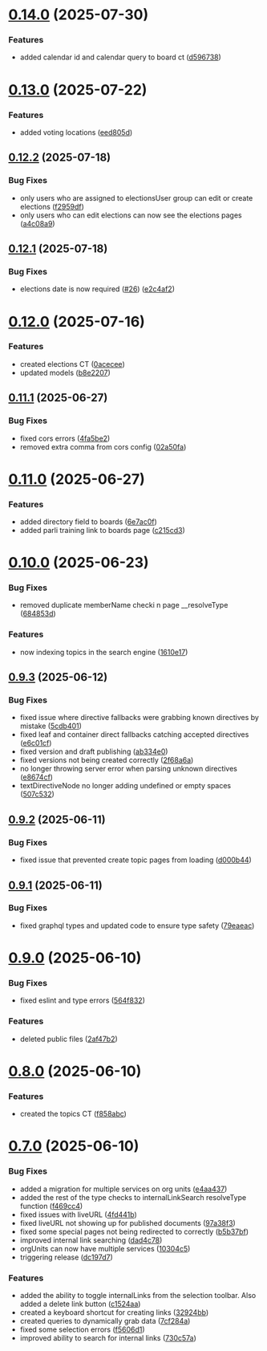 # [0.14.0](https://github.com/akmatsu/matanuska-susitna-cms/compare/v0.13.0...v0.14.0) (2025-07-30)


### Features

* added calendar id and calendar query to board ct ([d596738](https://github.com/akmatsu/matanuska-susitna-cms/commit/d59673874a2a3353aab924111b966226c3abf88f))

# [0.13.0](https://github.com/akmatsu/matanuska-susitna-cms/compare/v0.12.2...v0.13.0) (2025-07-22)


### Features

* added voting locations ([eed805d](https://github.com/akmatsu/matanuska-susitna-cms/commit/eed805d3b97589d75227637b8972cb910e9745a6))

## [0.12.2](https://github.com/akmatsu/matanuska-susitna-cms/compare/v0.12.1...v0.12.2) (2025-07-18)


### Bug Fixes

* only users who are assigned to electionsUser group can edit or create elections ([f2959df](https://github.com/akmatsu/matanuska-susitna-cms/commit/f2959dfd0b541300cf3f4ab4c43ba8a9f326ac54))
* only users who can edit elections can now see the elections pages ([a4c08a9](https://github.com/akmatsu/matanuska-susitna-cms/commit/a4c08a9f8ffc999ea62aa6ba93f7e13bfa6ab070))

## [0.12.1](https://github.com/akmatsu/matanuska-susitna-cms/compare/v0.12.0...v0.12.1) (2025-07-18)


### Bug Fixes

* elections date is now required ([#26](https://github.com/akmatsu/matanuska-susitna-cms/issues/26)) ([e2c4af2](https://github.com/akmatsu/matanuska-susitna-cms/commit/e2c4af281ad0f7592cd14a4bbc80788233eb3b6f))

# [0.12.0](https://github.com/akmatsu/matanuska-susitna-cms/compare/v0.11.1...v0.12.0) (2025-07-16)


### Features

* created elections CT ([0acecee](https://github.com/akmatsu/matanuska-susitna-cms/commit/0aceceea9386ca360d538fc74cf2bb1258440730))
* updated models ([b8e2207](https://github.com/akmatsu/matanuska-susitna-cms/commit/b8e2207c8b5e4183fba8977fa435ffada634539a))

## [0.11.1](https://github.com/akmatsu/matanuska-susitna-cms/compare/v0.11.0...v0.11.1) (2025-06-27)


### Bug Fixes

* fixed cors errors ([4fa5be2](https://github.com/akmatsu/matanuska-susitna-cms/commit/4fa5be2a0a3ba56cc773427d333cea031c185eb7))
* removed extra comma from cors config ([02a50fa](https://github.com/akmatsu/matanuska-susitna-cms/commit/02a50fa4726ca2dab07e061d1e0cbe5b03183a84))

# [0.11.0](https://github.com/akmatsu/matanuska-susitna-cms/compare/v0.10.0...v0.11.0) (2025-06-27)


### Features

* added directory field to boards ([6e7ac0f](https://github.com/akmatsu/matanuska-susitna-cms/commit/6e7ac0fccf4dda70e650819739c5554acf2ffeeb))
* added parli training link to boards page ([c215cd3](https://github.com/akmatsu/matanuska-susitna-cms/commit/c215cd3e56757e6d780e28b24731a5d5e00b4bef))

# [0.10.0](https://github.com/akmatsu/matanuska-susitna-cms/compare/v0.9.3...v0.10.0) (2025-06-23)


### Bug Fixes

* removed duplicate memberName checki n page __resolveType ([684853d](https://github.com/akmatsu/matanuska-susitna-cms/commit/684853dc52bd4050c776b4190e5d749b41dbaea1))


### Features

* now indexing topics in the search engine ([1610e17](https://github.com/akmatsu/matanuska-susitna-cms/commit/1610e17a8779d973134c6f84917254ee2e141f7e))

## [0.9.3](https://github.com/akmatsu/matanuska-susitna-cms/compare/v0.9.2...v0.9.3) (2025-06-12)


### Bug Fixes

* fixed issue where directive fallbacks were grabbing known directives by mistake ([5cdb401](https://github.com/akmatsu/matanuska-susitna-cms/commit/5cdb40126b0949a9c83e719f7149ce84677f87f3))
* fixed leaf and container direct fallbacks catching accepted directives ([e6c01cf](https://github.com/akmatsu/matanuska-susitna-cms/commit/e6c01cfb7d5e67cce6000a4b6f3d935b90bcfb76))
* fixed version and draft publishing ([ab334e0](https://github.com/akmatsu/matanuska-susitna-cms/commit/ab334e093c2f70a9df12c64389cc67c45c9d75e5))
* fixed versions not being created correctly ([2f68a6a](https://github.com/akmatsu/matanuska-susitna-cms/commit/2f68a6acd284d3717578530d49aede5ff2437383))
* no longer throwing server error when parsing unknown directives ([e8674cf](https://github.com/akmatsu/matanuska-susitna-cms/commit/e8674cff0e2b6ed3b40b5062db88ec94a219dea8))
* textDirectiveNode no longer adding undefined or empty spaces ([507c532](https://github.com/akmatsu/matanuska-susitna-cms/commit/507c532d0270ce94d29785d96c1620efb0e9765b))

## [0.9.2](https://github.com/akmatsu/matanuska-susitna-cms/compare/v0.9.1...v0.9.2) (2025-06-11)


### Bug Fixes

* fixed issue that prevented create topic pages from loading ([d000b44](https://github.com/akmatsu/matanuska-susitna-cms/commit/d000b4444488b8a41e0fa35c4601079795c1349e))

## [0.9.1](https://github.com/akmatsu/matanuska-susitna-cms/compare/v0.9.0...v0.9.1) (2025-06-11)


### Bug Fixes

* fixed graphql types and updated code to ensure type safety ([79eaeac](https://github.com/akmatsu/matanuska-susitna-cms/commit/79eaeacae37b88b4c6d80bab69b9fae9a2630d2b))

# [0.9.0](https://github.com/akmatsu/matanuska-susitna-cms/compare/v0.8.0...v0.9.0) (2025-06-10)


### Bug Fixes

* fixed eslint and type errors ([564f832](https://github.com/akmatsu/matanuska-susitna-cms/commit/564f832a46e67faa716f864145612ed08b9a1ece))


### Features

* deleted public files ([2af47b2](https://github.com/akmatsu/matanuska-susitna-cms/commit/2af47b2a4bb8587f4418ea53c5deeac539257685))

# [0.8.0](https://github.com/akmatsu/matanuska-susitna-cms/compare/v0.7.0...v0.8.0) (2025-06-10)


### Features

* created the topics CT ([f858abc](https://github.com/akmatsu/matanuska-susitna-cms/commit/f858abc429d975c42b193affe6a6a2df55f371ed))

# [0.7.0](https://github.com/akmatsu/matanuska-susitna-cms/compare/v0.6.0...v0.7.0) (2025-06-10)


### Bug Fixes

* added a migration for multiple services on org units ([e4aa437](https://github.com/akmatsu/matanuska-susitna-cms/commit/e4aa437fa75d09f879ba0914ab67dfac0b3e354f))
* added the rest of the type checks to internalLinkSearch resolveType function ([f469cc4](https://github.com/akmatsu/matanuska-susitna-cms/commit/f469cc4091550ba02f081426069709a2ba1191ba))
* fixed issues with liveURL ([4fd441b](https://github.com/akmatsu/matanuska-susitna-cms/commit/4fd441b1985a0be6a57707ec8939658010d5942d))
* fixed liveURL not showing up for published documents ([97a38f3](https://github.com/akmatsu/matanuska-susitna-cms/commit/97a38f3ce43f871a6a5cd11b67800e2d93de7f2d))
* fixed some special pages not being redirected to correctly ([b5b37bf](https://github.com/akmatsu/matanuska-susitna-cms/commit/b5b37bf5f06d0c16b3a592c6f6df0de574367aed))
* improved internal link searching ([dad4c78](https://github.com/akmatsu/matanuska-susitna-cms/commit/dad4c78c6ecbddffca69712ca1f8632272e582ab))
* orgUnits can now have multiple services ([10304c5](https://github.com/akmatsu/matanuska-susitna-cms/commit/10304c5843b9170b58bfcbf27b13f237de42562a))
* triggering release ([dc197d7](https://github.com/akmatsu/matanuska-susitna-cms/commit/dc197d7bc99c9ff4eb55bacfd634b1ea5b6fce43))


### Features

* added the ability to toggle internalLinks from the selection toolbar. Also added a delete link button ([c1524aa](https://github.com/akmatsu/matanuska-susitna-cms/commit/c1524aaef21b2c2a4c30d8f6352aac1477ce0a84))
* created a keyboard shortcut for creating links ([32924bb](https://github.com/akmatsu/matanuska-susitna-cms/commit/32924bb7b332f7daa9d2998dafcb75db8547c6a3))
* created queries to dynamically grab data ([7cf284a](https://github.com/akmatsu/matanuska-susitna-cms/commit/7cf284a25e1b00c32161aeb166d7ba5fc3918afe))
* fixed some selection errors ([f5606d1](https://github.com/akmatsu/matanuska-susitna-cms/commit/f5606d1fca87bb22191cca828676ee25373e9087))
* improved ability to search for internal links ([730c57a](https://github.com/akmatsu/matanuska-susitna-cms/commit/730c57a81e77d1c4825d5c130c3f883e1e720bee))
